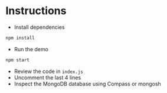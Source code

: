 # Instructions

- Install dependencies

```bash
npm install
```

- Run the demo

```bash
npm start
```

- Review the code in `index.js`
- Uncomment the last 4 lines
- Inspect the MongoDB database using Compass or mongosh
